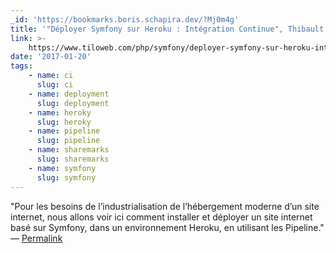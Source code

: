 ```yaml
---
_id: 'https://bookmarks.boris.schapira.dev/?Mj0m4g'
title: '"Déployer Symfony sur Heroku : Intégration Continue", Thibault Henry'
link: >-
    https://www.tiloweb.com/php/symfony/deployer-symfony-sur-heroku-integration-continue
date: '2017-01-20'
tags:
    - name: ci
      slug: ci
    - name: deployment
      slug: deployment
    - name: heroky
      slug: heroky
    - name: pipeline
      slug: pipeline
    - name: sharemarks
      slug: sharemarks
    - name: symfony
      slug: symfony
---
```


&quot;Pour les besoins de l’industrialisation de l’hébergement moderne d’un site
internet, nous allons voir ici comment installer et déployer un site internet
basé sur Symfony, dans un environnement Heroku, en utilisant les Pipeline.&quot;
<br>&#8212;
<a href="https://bookmarks.boris.schapira.dev/?Mj0m4g" title="Permalink">Permalink</a>
